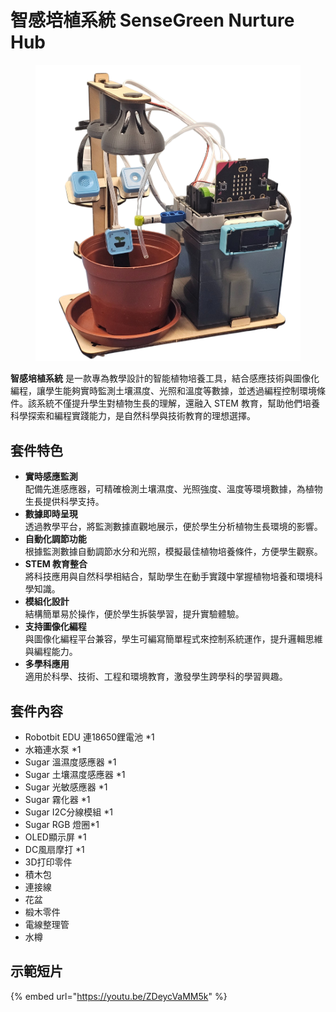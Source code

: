 # 智感培植系統 SenseGreen Nurture Hub

<figure><img src="../../.gitbook/assets/1 (1).png" alt=""><figcaption></figcaption></figure>

**智感培植系統** 是一款專為教學設計的智能植物培養工具，結合感應技術與圖像化編程，讓學生能夠實時監測土壤濕度、光照和溫度等數據，並透過編程控制環境條件。該系統不僅提升學生對植物生長的理解，還融入 STEM 教育，幫助他們培養科學探索和編程實踐能力，是自然科學與技術教育的理想選擇。

## 套件特色

* **實時感應監測**\
  配備先進感應器，可精確檢測土壤濕度、光照強度、溫度等環境數據，為植物生長提供科學支持。
* **數據即時呈現**\
  透過教學平台，將監測數據直觀地展示，便於學生分析植物生長環境的影響。
* **自動化調節功能**\
  根據監測數據自動調節水分和光照，模擬最佳植物培養條件，方便學生觀察。
* **STEM 教育整合**\
  將科技應用與自然科學相結合，幫助學生在動手實踐中掌握植物培養和環境科學知識。
* **模組化設計**\
  結構簡單易於操作，便於學生拆裝學習，提升實驗體驗。
* **支持圖像化編程**\
  與圖像化編程平台兼容，學生可編寫簡單程式來控制系統運作，提升邏輯思維與編程能力。
* **多學科應用**\
  適用於科學、技術、工程和環境教育，激發學生跨學科的學習興趣。

## 套件內容

* Robotbit EDU 連18650鋰電池 \*1
* 水箱連水泵 \*1
* Sugar 溫濕度感應器 \*1
* Sugar 土壤濕度感應器 \*1
* Sugar 光敏感應器 \*1
* Sugar 霧化器 \*1
* Sugar I2C分線模組 \*1
* Sugar RGB 燈圈\*1
* OLED顯示屏 \*1
* DC風扇摩打 \*1
* 3D打印零件
* 積木包
* 連接線
* 花盆
* 椴木零件
* 電線整理管
* 水樽

## 示範短片

{% embed url="https://youtu.be/ZDeycVaMM5k" %}

